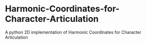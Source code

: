 # Harmonic-Coordinates-for-Character-Articulation
A python 2D implementation of Harmonic Coordinates for Character Articulation

